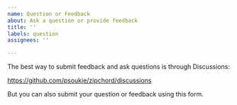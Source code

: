 ```yaml
---
name: Question or Feedback
about: Ask a question or provide feedback
title: ''
labels: question
assignees: ''

---
```


The best way to submit feedback and ask questions is through Discussions:

https://github.com/psoukie/zipchord/discussions

But you can also submit your question or feedback using this form.
